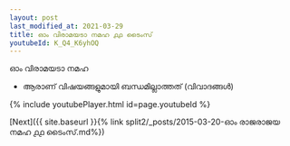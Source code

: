 ```yaml
---
layout: post
last_modified_at: 2021-03-29
title: ഓം വിരാമയടാ നമഹ ൧൧ ടൈംസ്
youtubeId: K_Q4_K6yhOQ
---
```

 
 
 ഓം വിരാമയടാ നമഹ 
 
 -  ആരാണ് വിഷയങ്ങളുമായി ബന്ധമില്ലാത്തത് (വിവാദങ്ങൾ) 
 
  
 
  
 
 
 
 
 
 


{% include youtubePlayer.html id=page.youtubeId %}
 
[Next]({{ site.baseurl }}{% link  split2/_posts/2015-03-20-ഓം രാജരാജയ നമഹ ൧൧ ടൈംസ്.md%})
 
